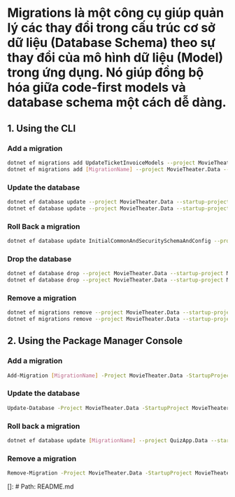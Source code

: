 # Migrations là một công cụ giúp quản lý các thay đổi trong cấu trúc cơ sở dữ liệu (Database Schema) theo sự thay đổi của mô hình dữ liệu (Model) trong ứng dụng. Nó giúp đồng bộ hóa giữa code-first models và database schema một cách dễ dàng.

## 1. Using the CLI

### Add a migration
```bash
dotnet ef migrations add UpdateTicketInvoiceModels --project MovieTheater.Data --startup-project MovieTheater.WebAPI --context MovieTheaterDbContext --output-dir Migrations
dotnet ef migrations add [MigrationName] --project MovieTheater.Data --startup-project MovieTheater.API --context StorageDbContext --output-dir Migrations/Storage
```

### Update the database
```bash
dotnet ef database update --project MovieTheater.Data --startup-project MovieTheater.WebAPI --context MovieTheaterDbContext
dotnet ef database update --project MovieTheater.Data --startup-project MovieTheater.WebAPI --context StorageDbContext
```

### Roll Back a migration
```bash
dotnet ef database update InitialCommonAndSecuritySchemaAndConfig --project MovieTheater.Data --startup-project MovieTheater.WebAPI --context MovieTheaterDbContext
```

### Drop the database
```bash
dotnet ef database drop --project MovieTheater.Data --startup-project MovieTheater.WebAPI --context MovieTheaterDbContext
dotnet ef database drop --project MovieTheater.Data --startup-project MovieTheater.WebAPI --context StorageDbContext
```

### Remove a migration
```bash
dotnet ef migrations remove --project MovieTheater.Data --startup-project MovieTheater.API --context MovieTheaterDbContext
dotnet ef migrations remove --project MovieTheater.Data --startup-project MovieTheater.API --context StorageDbContext
```

## 2. Using the Package Manager Console
### Add a migration
```bash
Add-Migration [MigrationName] -Project MovieTheater.Data -StartupProject MovieTheater.WebAPI -Context MovieTheaterDbContext -OutputDir MovieTheater.Data/Migrations
```

### Update the database
```bash
Update-Database -Project MovieTheater.Data -StartupProject MovieTheater.WebAPI -Context MovieTheaterDbContext
```

### Roll back a migration
```bash
dotnet ef database update [MigrationName] --project QuizApp.Data --startup-project QuizApp.WebAPI --context QuizAppDbContext
```

### Remove a migration
```bash
Remove-Migration -Project MovieTheater.Data -StartupProject MovieTheater.WebAPI -Context MovieTheaterDbContext
```

[]: # Path: README.md
